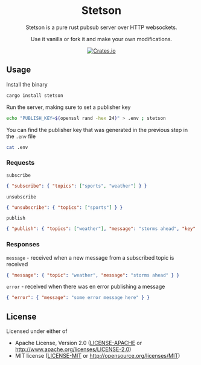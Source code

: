 <h1 align="center">
  Stetson
</h1>

<p align="center">
  Stetson is a pure rust pubsub server over HTTP websockets.
</p>

<p align="center">
  Use it vanilla or fork it and make your own modifications.
</p>

<div align="center">
  <a href="https://crates.io/crates/stetson">
    <image src="https://img.shields.io/crates/v/stetson.svg" alt="Crates.io" />
  </a>
</div>


## Usage

Install the binary

```bash
cargo install stetson
```

Run the server, making sure to set a publisher key

```bash
echo "PUBLISH_KEY=$(openssl rand -hex 24)" > .env ; stetson
```

You can find the publisher key that was generated in the previous step in the `.env` file

```bash
cat .env
```

### Requests

`subscribe`

```json
{ "subscribe": { "topics": ["sports", "weather"] } }
```

`unsubscribe`

```json
{ "unsubscribe": { "topics": ["sports"] } }
```

`publish`

```json
{ "publish": { "topics": ["weather"], "message": "storms ahead", "key": "..." } }
```

### Responses

`message` - received when a new message from a subscribed topic is received

```json
{ "message": { "topic": "weather", "message": "storms ahead" } }
```

`error` - received when there was en error publishing a message

```json
{ "error": { "message": "some error message here" } }
```

## License

Licensed under either of

 * Apache License, Version 2.0
   ([LICENSE-APACHE](LICENSE-APACHE) or http://www.apache.org/licenses/LICENSE-2.0)
 * MIT license
   ([LICENSE-MIT](LICENSE-MIT) or http://opensource.org/licenses/MIT)
